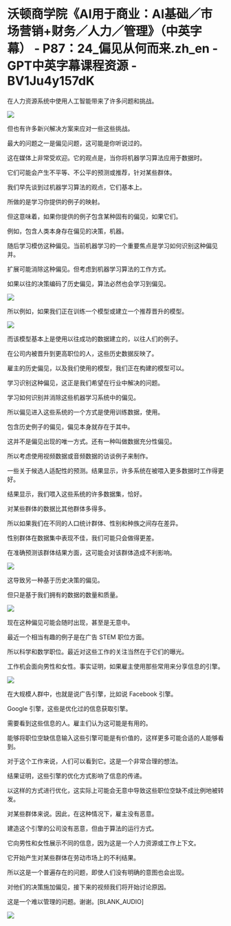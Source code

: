 # 沃顿商学院《AI用于商业：AI基础／市场营销+财务／人力／管理》（中英字幕） - P87：24_偏见从何而来.zh_en - GPT中英字幕课程资源 - BV1Ju4y157dK

在人力资源系统中使用人工智能带来了许多问题和挑战。

![](img/d593916359e063caa93199ca5ee712db_1.png)

但也有许多新兴解决方案来应对一些这些挑战。

最大的问题之一是偏见问题，这可能是你听说过的。

这在媒体上非常受欢迎。它的观点是，当你将机器学习算法应用于数据时。

它们可能会产生不平等、不公平的预测或推荐，针对某些群体。

我们早先谈到过机器学习算法的观点，它们基本上。

所做的是学习你提供的例子的映射。

但这意味着，如果你提供的例子包含某种固有的偏见，如果它们。

例如，包含人类本身存在偏见的决策，机器。

随后学习模仿这种偏见。当前机器学习的一个重要焦点是学习如何识别这种偏见并。

扩展可能消除这种偏见。但考虑到机器学习算法的工作方式。

如果以往的决策编码了历史偏见，算法必然也会学习到偏见。

![](img/d593916359e063caa93199ca5ee712db_3.png)

所以例如，如果我们正在训练一个模型或建立一个推荐晋升的模型。

![](img/d593916359e063caa93199ca5ee712db_5.png)

而该模型基本上是使用以往成功的数据建立的，以往人们的例子。

在公司内被晋升到更高职位的人，这些历史数据反映了。

雇主的历史偏见，以及我们使用的模型，我们正在构建的模型可以。

学习识别这种偏见，这正是我们希望在行业中解决的问题。

学习如何识别并消除这些机器学习系统中的偏见。

所以偏见进入这些系统的一个方式是使用训练数据，使用。

包含历史例子的偏见，偏见本身就存在于其中。

这并不是偏见出现的唯一方式。还有一种叫做数据充分性偏见。

所以考虑使用视频数据或音频数据的访谈例子来制作。

一些关于候选人适配性的预测。结果显示，许多系统在被喂入更多数据时工作得更好。

结果显示，我们喂入这些系统的许多数据集，恰好。

对某些群体的数据比其他群体多得多。

所以如果我们在不同的人口统计群体、性别和种族之间存在差异。

性别群体在数据集中表现不佳，我们可能只会做得更差。

在准确预测该群体结果方面，这可能会对该群体造成不利影响。

![](img/d593916359e063caa93199ca5ee712db_7.png)

这导致另一种基于历史决策的偏见。

但只是基于我们拥有的数据的数量和质量。

![](img/d593916359e063caa93199ca5ee712db_9.png)

现在这种偏见可能会随时出现，甚至是无意中。

最近一个相当有趣的例子是在广告 STEM 职位方面。

所以科学和数学职位。最近对这些工作的关注当然在于它们的曝光。

工作机会面向男性和女性。事实证明，如果雇主使用那些常用来分享信息的引擎。

![](img/d593916359e063caa93199ca5ee712db_11.png)

在大规模人群中，也就是说广告引擎，比如说 Facebook 引擎。

Google 引擎，这些是优化过的信息获取引擎。

需要看到这些信息的人。雇主们认为这可能是有用的。

能够将职位空缺信息输入这些引擎可能是有价值的，这样更多可能合适的人能够看到。

对于这个工作来说，人们可以看到它。这是一个非常合理的想法。

结果证明，这些引擎的优化方式影响了信息的传递。

以这样的方式进行优化，这实际上可能会无意中导致这些职位空缺不成比例地被转发。

对某些群体来说。因此，在这种情况下，雇主没有恶意。

建造这个引擎的公司没有恶意，但由于算法的运行方式。

它向男性和女性展示不同的信息，因为这是一个人力资源或工作上下文。

它开始产生对某些群体在劳动市场上的不利结果。

所以这是一个普遍存在的问题，即使人们没有明确的意图也会出现。

对他们的决策施加偏见，接下来的视频我们将开始讨论原因。

这是一个难以管理的问题。谢谢。[BLANK_AUDIO]

![](img/d593916359e063caa93199ca5ee712db_13.png)
